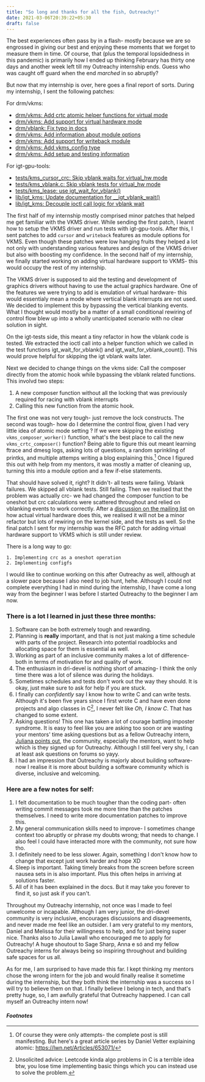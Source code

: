 ```yaml
---
title: "So long and thanks for all the fish, Outreachy!"
date: 2021-03-06T20:39:22+05:30
draft: false
---
```


The best experiences often pass by in a flash- mostly because we are so engrossed in giving our best and enjoying these moments that we forget to measure them in time. Of course, that (plus the temporal lopsidedness in this pandemic) is primarily how I ended up thinking February has thirty one days and another week left till my Outreachy internship ends. Guess who was caught off guard when the end _marched_ in so abruptly?

But now that my internship is over, here goes a final report of sorts. During my internship, I sent the following patches:

For drm/vkms:


- [drm/vkms: Add crtc atomic helper functions for virtual mode](https://patchwork.freedesktop.org/patch/422746/)
- [drm/vkms: Add support for virtual hardware mode](https://patchwork.freedesktop.org/patch/422745/)
- [drm/vblank: Fix typo in docs](https://patchwork.freedesktop.org/patch/414211/)
- [drm/vkms: Add information about module options](https://patchwork.freedesktop.org/patch/413452/)
- [drm/vkms: Add support for writeback module](https://patchwork.freedesktop.org/patch/413125/)
- [drm/vkms: Add vkms_config type](https://patchwork.freedesktop.org/patch/413450/)
- [drm/vkms: Add setup and testing information](https://patchwork.freedesktop.org/patch/406523/)

For igt-gpu-tools:

- [tests/kms_cursor_crc: Skip vblank waits for virtual_hw mode](https://lists.freedesktop.org/archives/igt-dev/2021-February/029401.html)
- [tests/kms_vblank.c: Skip vblank tests for virtual_hw mode](https://lists.freedesktop.org/archives/igt-dev/2021-February/029355.html)
- [tests/kms_lease: use igt_wait_for_vblank()](https://lists.freedesktop.org/archives/igt-dev/2021-February/029064.html)
- [lib/igt_kms: Update documentation for __igt_vblank_wait()](https://lists.freedesktop.org/archives/igt-dev/2021-February/029068.html)
- [lib/igt_kms: Decouple ioctl call logic for vblank wait](https://lists.freedesktop.org/archives/igt-dev/2021-February/029067.html)


The first half of my internship mostly comprised minor patches that helped me get familiar with the
VKMS driver. While sending the first patch, I learnt how to setup the VKMS driver and run tests with
igt-gpu-tools. After this, I sent patches to add `cursor` and `writeback` features as module options
for VKMS. Even though these patches were low hanging fruits they helped a lot not only with understanding
various features and design of the VKMS driver but also with boosting my confidence. In the second half of my internship,
we finally started working on adding virtual hardware support to VKMS- this would occupy the rest of my internship.

The VKMS driver is supposed to aid the testing and development of graphics drivers without having to use the actual
graphics hardware. One of the features we were trying to add is emulation of virtual hardware- this would essentialy mean
a mode where vertical blank interrupts are not used. We decided to implement this by bypassing the vertical blanking 
events. What I thought would mostly be a matter of a small conditional rewiring of control flow blew up into
a wholly unanticipated scenario with no clear solution in sight.

On the igt-tests side, this meant a tiny refactor in how the vblank code is tested. We extracted the ioctl call into
a helper function which we called in the test functions igt_wait_for_vblank() and igt_wait_for_vblank_count(). This would
prove helpful for skipping the igt vblank waits later.

Next we decided to change things on the vkms side: Call the composer directly from the atomic hook while bypassing the vblank
related functions. This involvd two steps:

 1. A new composer function without all the locking that was previously required for racing with vblank interrupts
 2. Calling this new function from the atomic hook.

The first one was not very tough- just remove the lock constructs. The second was tough- how do I determine the control flow, given I had very little idea of atomic mode setting ? If we were skipping the existing `vkms_composer_worker()` function, what's the best place to call the new `vkms_crtc_composer()` function? Being able to figure this out meant learning ftrace and dmesg logs, asking lots of questions, a random sprinkling of printks, and multiple attemps writing a blog explaining this.[^1] Once I figured this out with help from my mentors, it was mostly a matter of cleaning up, turning this into a module option and a few if-else statements.

That should have solved it, right? It didn't- all tests were failing. Vblank failures. We skipped all vblank tests. Still failing.
Then we realised that the problem was actually crc- we had changed the composer function to be oneshot but crc calculations were scattered throughout and relied on vblanking events to work correctly. After a [discussion on the mailing list](https://patchwork.kernel.org/project/dri-devel/patch/20210224105509.yzdimgbu2jwe3auf@adolin/) on how actual virtual hardware does this, we realised it will not be a minor refactor but lots of rewiring on the kernel side, and the tests as well. So the final patch I sent for my internship was the RFC patch for adding virtual hardware support to VKMS which is still under review.

There is a long way to go:

    1. Implementing crc as a oneshot operation
    2. Implementing configfs

I would like to continue working on this after Outreachy as well, although at a slower pace because I also need to job hunt, hehe.
Although I could not complete everything I had in mind during the internship, I have come a long way from the beginner I was before I started Outreachy to the beginner I am now.

### **There is a lot I learned in just these three months:**

1. Software can be both extremely tough and rewarding.
2. Planning is __really__ important, and that is not just making a time schedule with parts of the project. Research into potential roadblocks and allocating space for them is essential as well.
3. Working as part of an inclusive community makes a lot of difference- both in terms of motivation for and quality of work.
4. The enthusiasm in dri-devel is nothing short of amazing- I think the only time there was a lot of silence was during the holidays.
5. Sometimes schedules and tests don't work out the way they should. It is okay, just make sure to ask for help if you are stuck.
6. I finally can _confidently_ say I know how to write C and can write tests. Although it's been five years since I first wrote C and have even done projects and algo classes in C[^2], I never felt like _Oh, I know C_. That has changed to some extent.
6. Asking questions! This one has taken a lot of courage battling imposter syndrome. It is easy to feel like you are asking too soon or are wasting your mentors' time asking questions but as a fellow Outreachy intern, [Juliana points out](https://jufajardiniwordpress.com/2020/12/18/oh-the-struggles-part-1/), the community, especially the mentors, want to help which is they signed up for Outreachy. Although I still feel very shy, I can at least ask questions on forums so yayy.
7. I had an impression that Outreachy is majorly about building software- now I realise it is more about building a software community which is diverse, inclusive and welcoming.


### **Here are a few notes for self:**


1. I felt documentation to be much tougher than the coding part- often writing commit messages took me more time than the patches themselves. I need to write more documentation patches to improve this.
2. My general communication skills need to improve- I sometimes change context too abruptly or phrase my doubts wrong; that needs to change. I also feel I could have interacted more with the community, not sure how tho.
3. I definitely need to be less slower. Again, something I don't know how to change that except just work harder and hope XD
4. Sleep is important. Taking timely breaks from the screen before screen nausea sets in is also important. Plus this often helps in arriving at solutions faster.
5. All of it has been explained in the docs. But it may take you forever to find it, so just ask if you can't.

Throughout my Outreachy internship, not once was I made to feel unwelcome or incapable. Although I am very junior, the dri-devel community is very inclusive, encourages discussions and disagreements, and never made me feel like an outsider. I am very grateful to my mentors, Daniel and Melissa for their willingness to help, and for just being super nice. Thanks also to Julia Lawall who encouraged me to apply for Outreachy! A huge shoutout to Sage Sharp, Anna e só and my fellow Outreachy interns for always being so inspiring throughout and building safe spaces for us all.

As for me, I am surprised to have made this far. I kept thinking my mentors chose the wrong intern for the job and would finally realise it sometime during the internship, but they both think the internship was a success so I will try to believe them on that.
I finally believe I belong in tech, and that's pretty huge, so, I am awfully grateful that Outreachy happened. I can call myself an Outreachy intern now!

#### *Footnotes*

[^1]: Of course they were only attempts- the complete post is still manifesting. But here's a great article series by Daniel Vetter explaining atomic: https://lwn.net/Articles/653071/
[^2]: Unsolicited advice: Leetcode kinda algo problems in C is a terrible idea btw, you lose time implementing basic things which you can instead use to solve the problem.